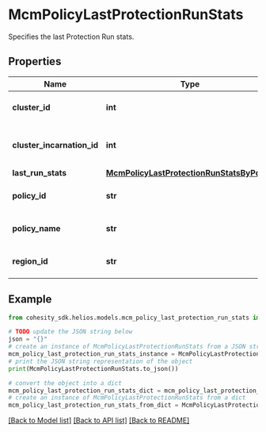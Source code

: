 # McmPolicyLastProtectionRunStats

Specifies the last Protection Run stats.

## Properties

Name | Type | Description | Notes
------------ | ------------- | ------------- | -------------
**cluster_id** | **int** | Specifies the cluster Id. | [optional] 
**cluster_incarnation_id** | **int** | Specifies the cluster Incarnation Id. | [optional] 
**last_run_stats** | [**McmPolicyLastProtectionRunStatsByPolicy**](McmPolicyLastProtectionRunStatsByPolicy.md) |  | [optional] 
**policy_id** | **str** | Specifies the policy Id. | [optional] 
**policy_name** | **str** | Specifies the policy name. | [optional] 
**region_id** | **str** | Specifies the region Id. | [optional] 

## Example

```python
from cohesity_sdk.helios.models.mcm_policy_last_protection_run_stats import McmPolicyLastProtectionRunStats

# TODO update the JSON string below
json = "{}"
# create an instance of McmPolicyLastProtectionRunStats from a JSON string
mcm_policy_last_protection_run_stats_instance = McmPolicyLastProtectionRunStats.from_json(json)
# print the JSON string representation of the object
print(McmPolicyLastProtectionRunStats.to_json())

# convert the object into a dict
mcm_policy_last_protection_run_stats_dict = mcm_policy_last_protection_run_stats_instance.to_dict()
# create an instance of McmPolicyLastProtectionRunStats from a dict
mcm_policy_last_protection_run_stats_from_dict = McmPolicyLastProtectionRunStats.from_dict(mcm_policy_last_protection_run_stats_dict)
```
[[Back to Model list]](../README.md#documentation-for-models) [[Back to API list]](../README.md#documentation-for-api-endpoints) [[Back to README]](../README.md)


